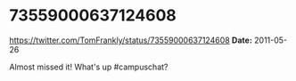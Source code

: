 # 73559000637124608
https://twitter.com/TomFrankly/status/73559000637124608
**Date:** 2011-05-26

Almost missed it! What's up #campuschat?
